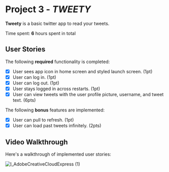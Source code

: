 # Project 3 - *TWEETY*

**Tweety** is a basic twitter app to read your tweets.

Time spent: **6** hours spent in total

## User Stories

The following **required** functionality is completed:

- [X] User sees app icon in home screen and styled launch screen. (1pt)
- [X] User can log in. (1pt)
- [X] User can log out. (1pt)
- [X] User stays logged in across restarts. (1pt)
- [X] User can view tweets with the user profile picture, username, and tweet text. (6pts)

The following **bonus** features are implemented:

- [X] User can pull to refresh. (1pt)
- [X] User can load past tweets infinitely. (2pts)

## Video Walkthrough

Here's a walkthrough of implemented user stories:

![l_AdobeCreativeCloudExpress (1)](https://user-images.githubusercontent.com/91585817/154793408-dba0d7b0-388e-4c1f-95a9-d1e7d1e0ffaf.gif)
